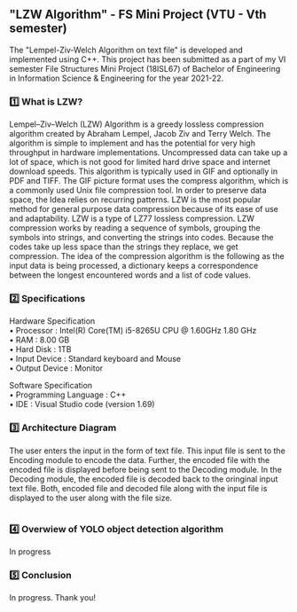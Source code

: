 ## "LZW Algorithm" - FS Mini Project (VTU - Vth semester)

The "Lempel-Ziv-Welch Algorithm on text file" is developed and implemented using C++. This project has been submitted as a part of my VI semester File Structures Mini Project (18ISL67) of Bachelor of Engineering in Information Science & Engineering for the year 2021-22.

### :one: What is LZW?
Lempel–Ziv–Welch (LZW) Algorithm is a greedy lossless compression algorithm created by Abraham Lempel, Jacob Ziv and Terry Welch. The algorithm is simple to implement and has the potential for very high throughput in hardware implementations. Uncompressed data can take up a lot of space, which is not good for limited hard drive space and internet download speeds. This algorithm is typically used in GIF and optionally in PDF and TIFF. The GIF picture format uses the compress algorithm, which is a commonly used Unix file compression tool. In order to preserve data space, the Idea relies on recurring patterns. LZW is the most popular method for general purpose data compression because of its ease of use and adaptability. LZW is a type of LZ77 lossless compression. LZW compression works by reading a sequence of symbols, grouping the symbols into strings, and converting the strings into codes. Because the codes take up less space than the strings they replace, we get compression. The idea of the compression algorithm is the following as the input data is being processed, a dictionary keeps a correspondence between the longest encountered words and a list of code values.

### :two: Specifications
Hardware Specification<br>
• Processor : Intel(R) Core(TM) i5-8265U CPU @ 1.60GHz 1.80 GHz<br>
• RAM : 8.00 GB<br>
• Hard Disk : 1TB<br>
• Input Device : Standard keyboard and Mouse<br>
• Output Device : Monitor<br>

Software Specification<br>
• Programming Language : C++<br>
• IDE : Visual Studio code (version 1.69)<br>

### :three: Architecture Diagram
The user enters the input in the form of text file. This input file is sent to the Encoding module to encode the data. Further, the encoded file with the encoded file is displayed before being sent to the Decoding module. In the Decoding module, the encoded file is decoded back to the oringinal input text file. Both, encoded file and decoded file along with the input file is displayed to the user along with the file size.
<p align=center>
  <img src="">
 </p>

### :four: Overwiew of YOLO object detection algorithm
In progress

### :five: Conclusion
In progress. Thank you!

